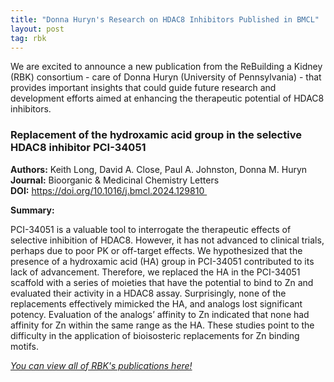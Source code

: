 ```yaml
---
title: "Donna Huryn's Research on HDAC8 Inhibitors Published in BMCL"
layout: post
tag: rbk
---
```


We are excited to announce a new publication from the ReBuilding a Kidney (RBK) consortium - care of Donna Huryn (University of Pennsylvania) - that provides important insights that could guide future research and development efforts aimed at enhancing the therapeutic potential of HDAC8 inhibitors.

### Replacement of the hydroxamic acid group in the selective HDAC8 inhibitor PCI-34051

**Authors:** Keith Long, David A. Close, Paul A. Johnston, Donna M. Huryn
**Journal:** Bioorganic & Medicinal Chemistry Letters
**DOI:** https://doi.org/10.1016/j.bmcl.2024.129810 

**Summary:** 

PCI-34051 is a valuable tool to interrogate the therapeutic effects of selective inhibition of HDAC8. However, it has not advanced to clinical trials, perhaps due to poor PK or off-target effects. We hypothesized that the presence of a hydroxamic acid (HA) group in PCI-34051 contributed to its lack of advancement. Therefore, we replaced the HA in the PCI-34051 scaffold with a series of moieties that have the potential to bind to Zn and evaluated their activity in a HDAC8 assay. Surprisingly, none of the replacements effectively mimicked the HA, and analogs lost significant potency. Evaluation of the analogs’ affinity to Zn indicated that none had affinity for Zn within the same range as the HA. These studies point to the difficulty in the application of bioisosteric replacements for Zn binding motifs.

[*You can view all of RBK's publications here!*](https://www.atlas-d2k.org/chaise/recordset/#2/Common:Publication/*::facets::N4IghgdgJiBcDaoDOB7ArgJwMYFM6JHQBcAjdafEAYRQFtaUIQAaEABTRIBsBLLMIj0YB9GhFQZBaWsIBmAaxwBPEAF0AvqwBKASQAia1lgAWKPjiSUAigFoAzAGkArABY16jUA@sort(Year::desc::,Month::desc::,RID::desc::))
